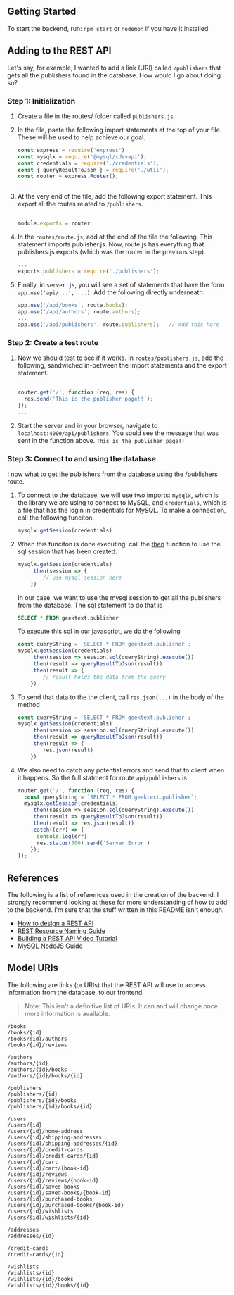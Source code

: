 ## Getting Started

To start the backend, run: `npm start` or `nodemon` if you have it installed.



## Adding to the REST API
Let's say, for example, I wanted to add a link (URI) called `/publishers` that gets all the publishers found in the
database. How would I go about doing so?

### Step 1: Initialization
1. Create a file in the routes/ folder called `publishers.js`. 

2. In the file, paste the following import statements at the top of your file. 
These will be used to help achieve our goal.
    ```js
    const express = require('express')
    const mysqlx = require('@mysql/xdevapi');
    const credentials = require('./credentials');
    const { queryResultToJson } = require('./util');
    const router = express.Router();
    ...
    ```

3. At the very end of the file, add the following export statement. 
This export all the routes related to `/publishers`.
    ```js
    ...
    module.exports = router
    ```
    
4. In the `routes/route.js`, add at the end of the file the following. 
This statement imports publisher.js. Now, route.js has everything that 
publishers.js exports (which was the router in the previous step).
    ```js
    ...
    exports.publishers = require('./publishers');
    ```

5. Finally, in `server.js`, you will see a set of statements that have the form `app.use('api/...', ...)`.
Add the following directly underneath.
    ```js
    app.use('/api/books', route.books);
    app.use('/api/authors', route.authors);
    ...
    app.use('/api/publishers', route.publishers);   // Add this here
    ```

### Step 2: Create a test route
1. Now we should test to see if it works. In `routes/publishers.js`, add the following,
sandwiched in-between the import statements and the export statement.
    ```js
    ...
    router.get('/', function (req, res) {
      res.send('This is the publisher page!!');
    });
    ...
    ```

2. Start the server and in your browser, navigate to `localhost:4000/api/publishers`. You sould see the
message that was sent in the function above. `This is the publisher page!!`

### Step 3: Connect to and using the database
I now what to get the publishers from the database using the /publishers route.

1. To connect to the database, we will use two imports: `mysqlx`, which is the library
we are using to connect to MySQL, and `credentials`, which is a file that has the login in
credentials for MySQL. To make a connection, call the following funciton.
    ```js
    mysqlx.getSession(credentials)
    ```
2. When this funciton is done executing, call the [then](https://developer.mozilla.org/en-US/docs/Web/JavaScript/Reference/Global_Objects/Promise/then)
function to use the sql session that has been created.
    ```js
    mysqlx.getSession(credentials)
        .then(session => {
            // use mysql session here
        })
    ```
    In our case, we want to use the mysql session to get all the publishers from the database. The sql statement to do that is
    ```sql
    SELECT * FROM geektext.publisher
    ```
    To execute this sql in our javascript, we do the following
    ```js
    const queryString = `SELECT * FROM geektext.publisher`;
    mysqlx.getSession(credentials)
        .then(session => session.sql(queryString).execute())
        .then(result => queryResultToJson(result))
        .then(result => {
            // result holds the data from the query
        })
    ```
    
3. To send that data to the the client, call `res.json(...)` in the body of the method
    ```js
    const queryString = `SELECT * FROM geektext.publisher`;
    mysqlx.getSession(credentials)
        .then(session => session.sql(queryString).execute())
        .then(result => queryResultToJson(result))
        .then(result => {
            res.json(result)
        })
    ```

4. We also need to catch any potential errors and send that to client when it happens. So the
full statment for route `api/publishers` is 
    ```js
    router.get('/', function (req, res) {
      const queryString = `SELECT * FROM geektext.publisher`;
      mysqlx.getSession(credentials)
        .then(session => session.sql(queryString).execute())
        .then(result => queryResultToJson(result))
        .then(result => res.json(result))
        .catch((err) => {
          console.log(err)
          res.status(500).send('Server Error')
        });
    });
    ```

## References
The following is a list of references used in the creation of the backend. 
I strongly recommend looking at these for more understanding of how to add to the backend. 
I'm sure that the stuff written in this README isn't enough. 
* [How to design a REST API](https://restfulapi.net/rest-api-design-tutorial-with-example/)
* [REST Resource Naming Guide](https://restfulapi.net/resource-naming/)
* [Building a REST API Video Tutorial](https://www.youtube.com/watch?v=pKd0Rpw7O48)   
* [MySQL NodeJS Guide](https://dev.mysql.com/doc/x-devapi-userguide/en/)

## Model URIs
The following are links (or URIs) that the REST API will use to access 
information from the database, to our frontend. 
> Note: This isn't a definitive list of URIs. It can and will change once
more information is available.

```
/books
/books/{id}
/books/{id}/authors
/books/{id}/reviews

/authors
/authors/{id}
/authors/{id}/books
/authors/{id}/books/{id}

/publishers
/publishers/{id}
/publishers/{id}/books
/publishers/{id}/books/{id}

/users
/users/{id}
/users/{id}/home-address
/users/{id}/shipping-addresses
/users/{id}/shipping-addresses/{id}
/users/{id}/credit-cards
/users/{id}/credit-cards/{id}
/users/{id}/cart
/users/{id}/cart/{book-id}
/users/{id}/reviews
/users/{id}/reviews/{book-id}
/users/{id}/saved-books
/users/{id}/saved-books/{book-id}
/users/{id}/purchased-books
/users/{id}/purchased-books/{book-id}
/users/{id}/wishlists
/users/{id}/wishlists/{id}

/addresses
/addresses/{id}

/credit-cards
/credit-cards/{id}

/wishlists
/wishlists/{id}
/wishlists/{id}/books
/wishlists/{id}/books/{id}
```

